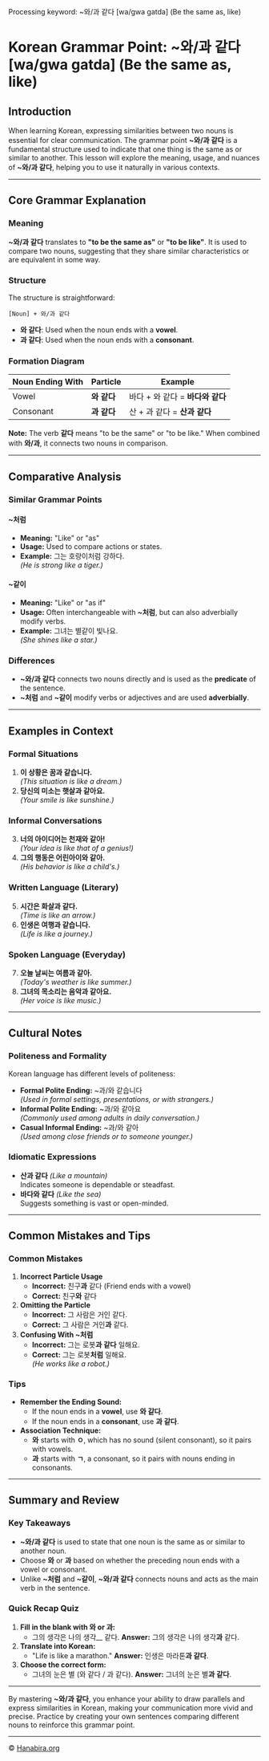Processing keyword: ~와/과 같다 [wa/gwa gatda] (Be the same as, like)
# Korean Grammar Point: ~와/과 같다 [wa/gwa gatda] (Be the same as, like)

## Introduction
When learning Korean, expressing similarities between two nouns is essential for clear communication. The grammar point **~와/과 같다** is a fundamental structure used to indicate that one thing is the same as or similar to another. This lesson will explore the meaning, usage, and nuances of **~와/과 같다**, helping you to use it naturally in various contexts.

---
## Core Grammar Explanation
### Meaning
**~와/과 같다** translates to **"to be the same as"** or **"to be like"**. It is used to compare two nouns, suggesting that they share similar characteristics or are equivalent in some way.
### Structure
The structure is straightforward:
```
[Noun] + 와/과 같다
```
- **와 같다**: Used when the noun ends with a **vowel**.
- **과 같다**: Used when the noun ends with a **consonant**.
### Formation Diagram

| Noun Ending With | Particle   | Example                         |
|------------------|------------|---------------------------------|
| Vowel            | **와 같다** | 바다 + 와 같다 = **바다와 같다**   |
| Consonant        | **과 같다** | 산 + 과 같다 = **산과 같다**       |

**Note:** The verb **같다** means "to be the same" or "to be like." When combined with **와/과**, it connects two nouns in comparison.

---
## Comparative Analysis
### Similar Grammar Points
#### **~처럼**
- **Meaning:** "Like" or "as"
- **Usage:** Used to compare actions or states.
- **Example:** 그는 호랑이처럼 강하다.  
  *(He is strong like a tiger.)*
#### **~같이**
- **Meaning:** "Like" or "as if"
- **Usage:** Often interchangeable with **~처럼**, but can also adverbially modify verbs.
- **Example:** 그녀는 별같이 빛나요.  
  *(She shines like a star.)*
### Differences
- **~와/과 같다** connects two nouns directly and is used as the **predicate** of the sentence.
- **~처럼** and **~같이** modify verbs or adjectives and are used **adverbially**.
---
## Examples in Context
### Formal Situations
1. **이 상황은 꿈과 같습니다.**  
   *(This situation is like a dream.)*
2. **당신의 미소는 햇살과 같아요.**  
   *(Your smile is like sunshine.)*
### Informal Conversations
3. **너의 아이디어는 천재와 같아!**  
   *(Your idea is like that of a genius!)*
4. **그의 행동은 어린아이와 같아.**  
   *(His behavior is like a child's.)*
### Written Language (Literary)
5. **시간은 화살과 같다.**  
   *(Time is like an arrow.)*
6. **인생은 여행과 같습니다.**  
   *(Life is like a journey.)*
### Spoken Language (Everyday)
7. **오늘 날씨는 여름과 같아.**  
   *(Today's weather is like summer.)*
8. **그녀의 목소리는 음악과 같아요.**  
   *(Her voice is like music.)*
---
## Cultural Notes
### Politeness and Formality
Korean language has different levels of politeness:
- **Formal Polite Ending:** ~과/와 같습니다  
  *(Used in formal settings, presentations, or with strangers.)*
- **Informal Polite Ending:** ~과/와 같아요  
  *(Commonly used among adults in daily conversation.)*
- **Casual Informal Ending:** ~과/와 같아  
  *(Used among close friends or to someone younger.)*
### Idiomatic Expressions
- **산과 같다** *(Like a mountain)*  
  Indicates someone is dependable or steadfast.
- **바다와 같다** *(Like the sea)*  
  Suggests something is vast or open-minded.
---
## Common Mistakes and Tips
### Common Mistakes
1. **Incorrect Particle Usage**
   - **Incorrect:** 친구**과** 같다 (Friend ends with a vowel)
   - **Correct:** 친구**와** 같다
2. **Omitting the Particle**
   - **Incorrect:** 그 사람은 거인 같다.
   - **Correct:** 그 사람은 거인**과** 같다.
3. **Confusing With ~처럼**
   - **Incorrect:** 그는 로봇**과 같다** 일해요.
   - **Correct:** 그는 로봇**처럼** 일해요.  
     *(He works like a robot.)*
### Tips
- **Remember the Ending Sound:**
  - If the noun ends in a **vowel**, use **와 같다**.
  - If the noun ends in a **consonant**, use **과 같다**.
- **Association Technique:**
  - **와** starts with **ㅇ**, which has no sound (silent consonant), so it pairs with vowels.
  - **과** starts with **ㄱ**, a consonant, so it pairs with nouns ending in consonants.
---
## Summary and Review
### Key Takeaways
- **~와/과 같다** is used to state that one noun is the same as or similar to another noun.
- Choose **와** or **과** based on whether the preceding noun ends with a vowel or consonant.
- Unlike **~처럼** and **~같이**, **~와/과 같다** connects nouns and acts as the main verb in the sentence.
### Quick Recap Quiz
1. **Fill in the blank with 와 or 과:**
   - 그의 생각은 나의 생각__ 같다.
   **Answer:** 그의 생각은 나의 생각**과** 같다.
2. **Translate into Korean:**
   - "Life is like a marathon."
   **Answer:** 인생은 마라톤**과 같다**.
3. **Choose the correct form:**
   - 그녀의 눈은 별 (와 같다 / 과 같다).
   **Answer:** 그녀의 눈은 별**과 같다**.
---
By mastering **~와/과 같다**, you enhance your ability to draw parallels and express similarities in Korean, making your communication more vivid and precise. Practice by creating your own sentences comparing different nouns to reinforce this grammar point.

---
© [Hanabira.org](https://hanabira.org)
